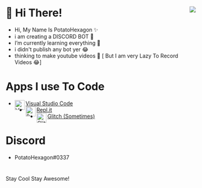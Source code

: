   # 👋 Hi There! <img src="https://cdn.discordapp.com/attachments/799245987473653770/823122060938706965/9520_Amongus_pog.png" align="right"/>
- Hi, My Name Is PotatoHexagon ✨
- i am creating a DISCORD BOT 🤖
- I’m currently learning everything 👀
- i didn't publish any bot yer 😂
- thinking to make youtube videos 🤔 [ But I am very Lazy To Record Videos 😂]

# Apps I use To Code
- <img align="left" alt="Visual Studio Code" width="26px" src="https://i.imgur.com/LwSdAlE.png" />[Visual Studio Code](https://visualstudio.microsoft.com)
- <img align="left" alt="Replit" width="26px" src="https://cdn.discordapp.com/attachments/799245987473653770/823120180933558272/images.png" />[Repl.it](https://replit.com)
- <img align="left" alt="Glitch" width="26px" src="https://cdn.discordapp.com/attachments/799245987473653770/823120815746711562/9k.png" />[Glitch (Sometimes)](https://gitch.com)

# Discord
- PotatoHexagon#0337

#
Stay Cool Stay Awesome!
